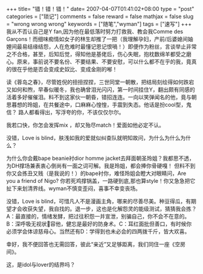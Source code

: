 +++
title= "错！错！错！"
date= 2007-04-07T01:41:02+08:00
type = "post"
categories = ["琐记"]
comments = false
reward = false
mathjax = false
slug = "wrong wrong wrong"
keywords = ["随笔","wyman"]
tags = ["速写"]
+++
我从不否认自己是Y fan,因为他在最低落时努力打救我、教会我Comme des Garçons！而细味痴情如女子的林生却推了一把（我理解孕妇，产前/后婆媳间妯娌间最易结缘结怨，人在危难时最懂记恩记恨喎！）即便作为粉丝，言谈举止非常之不合格，甚至，后知后觉，得知他是基佬后，伤心失眠，抱枕数绵羊都受之磨心。原来，事前说不要名份、不要结果、不要安慰，可以什么都不在乎的我，竟真的很在乎他是否会变成史奴比、变成金刚的喐！

<!--more-->

读《蓉岛之春》，尽管姓倪的扭扭捏捏，三世同堂一朝散，把结局刻绘得如何跌宕又如何和煦，早春似暖冬，我也确曾泪光闪闪，第一时间挂住Y，翻出颇有同感的活着多好催催泪。料不到这家伙一朝昏，错招连连。一向以笑弹闻名的他，竟与朝思暮想的玲姐，在共餐途中，口麻麻心惶惶，手震到失态。他话是扮cool型，鬼信？ 路人都看得出，写浮夸的你，不该仅仅尔尔。

我若口快，你怎会发挥mix ，却又殆尽match！爱面如他必定不认。

没错，Love is blind，肤浅如我的爱就似纠查队就明知故问，为什么为什么为什么？

为什么你会戴bape beanie衬dior homme jacket去拜面朝圣玲姐？我都思不透，为DH撑场兼表衷心倒尚有一面之词可解。我是玲姐，都会捧你骨硬嘎！ 但料不到你又会拣丑又贱（是我说的！）的bape衬你，难怪玲姐会瞪大对眼睛问，Are you a friend of Nigo? 你若死鸡撑锅盖，一路硬到底,那也算style！你又急急把它扯下来划清界线。wyman不慎变歪闷，喜事不幸变丧场。

没错，Love is blind，可惜凡人不是漫画主角，哪来的尽善尽美。种豆得瓜，有期望才会收获失望，我自找的。退一步，这也是化解怨灵的能级测试，猜猜我会拣？ A：最直接的，情绪发酵，把过往积怨一并宣泄，别骗自己，你不会不在意的。B：深呼吸无视状容他，健忘是最好的防身术。C：耳红面批但善口，有时候你必须学会体谅慈母心。当然还有D：学得到也未必会的四两拨千斤，皆大欢喜。

幸好，我不便回答也无需回答，彼此“亲近”又足够距离，我们同住一座《空房间》。

这，是idol与lover的结界吗？